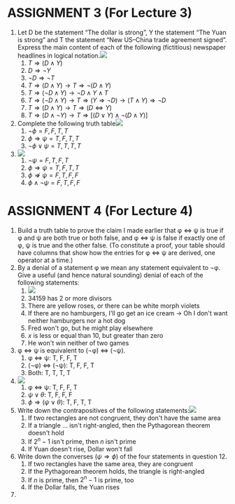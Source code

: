 # ASSIGNMENT 3 (For Lecture 3)
1) Let D be the statement “The dollar is strong”, Y the statement “The Yuan is strong” and T the statement “New US–China trade agreement signed”. Express the main content of each of the following (fictitious) newspaper headlines in logical notation.![](https://i.imgur.com/ECmT9mf.png)
	1) $T \Rightarrow (D \wedge Y)$
	2) $D \Rightarrow \neg Y$
	3) $\neg D \Rightarrow \neg T$
	4) $T \Rightarrow (D \wedge Y) \to T \Rightarrow \neg (D \wedge Y)$
	5) $T \Rightarrow (\neg D \wedge Y) \to \neg D \wedge Y \wedge T$
	6) $T \Rightarrow (\neg D \wedge Y) \to T \Rightarrow (Y \Rightarrow \neg D) \to (T \wedge Y) \Rightarrow \neg D$
	7) $T \Rightarrow (D \wedge Y) \to T \Rightarrow (D \Leftrightarrow Y)$
	8) $T \Rightarrow (D \wedge \neg Y) \to T \Rightarrow [(D \vee Y) \wedge \neg (D \wedge Y)]$
2) Complete the following truth table![](https://i.imgur.com/kZxb1J8.png)
	1) $\neg \phi = F, F, T, T$
	2) $\phi \Rightarrow \psi = T, F, T, T$
	3) $\neg \phi \vee \psi = T, T, T, T$
3) ![](https://i.imgur.com/S7CuBpe.png)
	1) $\neg \psi = F, T, F, T$
	2) $\phi \Rightarrow \psi = T, F, T, T$
	3) $\phi \nRightarrow \psi = F, T, F, F$
	4) $\phi \wedge \neg \psi = F, T, F, F$
# ASSIGNMENT 4 (For Lecture 4)
1) Build a truth table to prove the claim I made earlier that φ ⇔ ψ is true if φ and ψ are both true or both false, and φ ⇔ ψ is false if exactly one of φ, ψ is true and the other false. (To constitute a proof, your table should have columns that show how the entries for φ ⇔ ψ are derived, one operator at a time.)
6) By a denial of a statement φ we mean any statement equivalent to ¬φ. Give a useful (and hence natural sounding) denial of each of the following statements:
	1) ![](https://i.imgur.com/S7bhUEQ.png)
	2) 34159 has 2 or more divisors
	3) There are yellow roses, or there can be white morph violets
	4) If there are no hamburgers, I'll go get an ice cream -> Oh I don't want neither hamburgers nor a hot dog
	5) Fred won't go, but he might play elsewhere
	6) $x$ is less or equal than 10, but greater than zero
	7) He won't win neither of two games
7) φ ⇔ ψ is equivalent to (¬φ) ⇔ (¬ψ).
	1) φ ⇔ ψ: T, F, F, T
	2) (¬φ) ⇔ (¬ψ): T, F, F, T
	3) Both: T, T, T, T
8) ![](https://i.imgur.com/5bQsj8z.png)
	1) φ ⇔ ψ: T, F, F, T
	2) $\psi \vee \theta$: T, F, F, F
	3) $\phi \Rightarrow (\psi \vee \theta)$: T, F, T, T
12) Write down the contrapositives of the following statements:![](https://i.imgur.com/iY0T2Q4.png)
	1) If two rectangles are not congruent, they don't have the same area
	2) If a triangle ... isn't right-angled, then the Pythagorean theorem doesn't hold
	3) If $2^n-1$ isn't prime, then $n$ isn't prime
	4) If Yuan doesn't rise, Dollar won't fall
14) Write down the converses ($\psi \Rightarrow \phi$) of the four statements in question 12.
	1) If two rectangles have the same area, they are congruent
	2) If the Pythagorean theorem holds, the triangle is right-angled
	3) If $n$ is prime, then $2^n-1$ is prime, too
	4) If the Dollar falls, the Yuan rises
15) 
